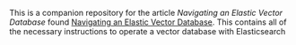 This is a companion repository for the article *Navigating an Elastic Vector Database* found [Navigating an Elastic Vector Database](). This contains all of the necessary instructions to operate a vector database with Elasticsearch